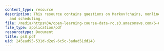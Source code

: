 ```yaml
---
content_type: resource
description: This resource contains questions on Markov?chains, nonlinear?programs,
  and scheduling.
file: /media/https%3A/open-learning-course-data-rc.s3.amazonaws.com/6-854j-advanced-algorithms-fall-2005/245ead95531dd2e96c5c3adad51dd148_ps8.pdf
file_type: application/pdf
resourcetype: Document
title: ps8.pdf
uid: 245ead95-531d-d2e9-6c5c-3adad51dd148
---
```

